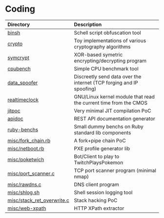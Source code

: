 # Coding

| Directory | Description |
|:----------|:------------|
| [binsh](binsh) | Schell script obfuscation tool |
| [crypto](crypto) | Toy implementations of various cryptography algorithms |
| [symcrypt](symcrypt) | XOR-based symetric encrypting/decrypting program |
| [cpubench](cpubench) | Simple CPU benchmark tool |
| [data_spoofer](data_spoofer) | Discreetly send data over the internet (TCP forging and IP spoofing) |
| [realtimeclock](realtimeclock) | GNU/Linux kernel module that read the current time from the CMOS |
| [jitpoc](jitpoc) | Very minimal JIT compilation PoC |
| [apidoc](apidoc) | REST API documentation generator |
| [ruby-benchs](ruby-benchs) | Small dummy benchs on Ruby standard lib components |
| [misc/fork_chain.rb](misc/fork_chain.rb) | A fork+pipe chain PoC |
| [misc/netboot.rb](misc/netboot.rb) | PXE profile generator lib |
| [misc/poketwich](misc/poketwich) | Bot/Client to play to TwitchPlaysPokemon |
| [misc/port_scanner.c](misc/port_scanner.c) | TCP port scanner program (minimal nmap) |
| [misc/rawdns.c](misc/rawdns.c) | DNS client program |
| [misc/shlog.sh](misc/shlog.sh) | Shell session logging tool |
| [misc/stack_ret_overwrite.c](misc/stack_ret_overwrite.c) | Stack hacking PoC |
| [misc/web-xpath](misc/web-xpath) | HTTP XPath extractor |
